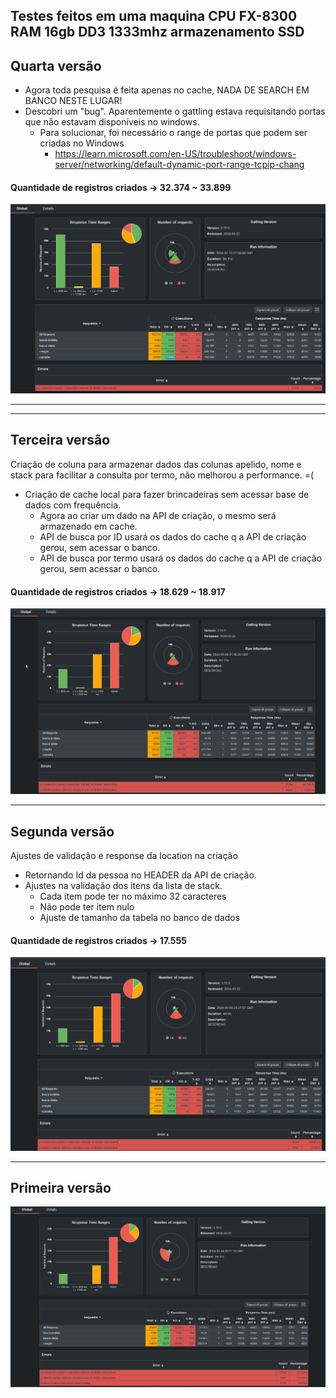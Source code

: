 Testes feitos em uma maquina 
CPU FX-8300
RAM 16gb DD3 1333mhz
armazenamento SSD
---
## Quarta versão

- Agora toda pesquisa é feita apenas no cache, NADA DE SEARCH EM BANCO NESTE LUGAR! 
- Descobri um "bug". Aparentemente o gattling estava requisitando portas que não estavam disponíveis no windows.
  - Para solucionar, foi necessário o range de portas que podem ser criadas no Windows
    - https://learn.microsoft.com/en-US/troubleshoot/windows-server/networking/default-dynamic-port-range-tcpip-chang


#### Quantidade de registros criados -> 32.374 ~ 33.899
![Resultado 4](.\resultado4.png)

---
---
## Terceira versão

Criação de coluna para armazenar dados das colunas apelido, nome e stack para facilitar a consulta por termo, não melhorou a performance. =(

- Criação de cache local para fazer brincadeiras sem acessar base de dados com frequência. 
  - Agora ao criar um dado na API de criação, o mesmo será armazenado em cache.
  - API de busca por ID usará os dados do cache q a API de criação gerou, sem acessar o banco.
  - API de busca por termo usará os dados do cache q a API de criação gerou, sem acessar o banco.

#### Quantidade de registros criados -> 18.629 ~ 18.917
![Resultado 3](.\resultado3.png)

---
## Segunda versão

Ajustes de validação e response da location na criação
- Retornando Id da pessoa no HEADER da API de criação. 
- Ajustes na validação dos itens da lista de stack. 
  - Cada item pode ter no máximo 32 caracteres 
  - Não pode ter item nulo
  - Ajuste de tamanho da tabela no banco de dados

#### Quantidade de registros criados -> 17.555

![Resultado 2](.\resultado2.png)

---

## Primeira versão
![Resultado 1](.\resultado1.png "Resultado 1")